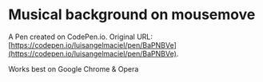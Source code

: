 # Musical background on mousemove

A Pen created on CodePen.io. Original URL: [https://codepen.io/luisangelmaciel/pen/BaPNBVe](https://codepen.io/luisangelmaciel/pen/BaPNBVe).

Works best on Google Chrome & Opera